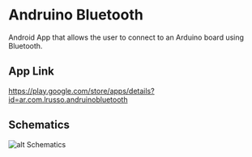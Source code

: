 # Andruino Bluetooth

Android App that allows the user to connect to an Arduino board using Bluetooth.

## App Link

https://play.google.com/store/apps/details?id=ar.com.lrusso.andruinobluetooth

## Schematics

![alt Schematics](https://raw.githubusercontent.com/lrusso/AndruinoBluetooth/master/Andruino%20Bluetooth/res/drawable-ldpi/schematic.png)
